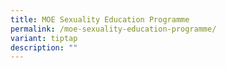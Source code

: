 ```yaml
---
title: MOE Sexuality Education Programme
permalink: /moe-sexuality-education-programme/
variant: tiptap
description: ""
---
```

<p></p>